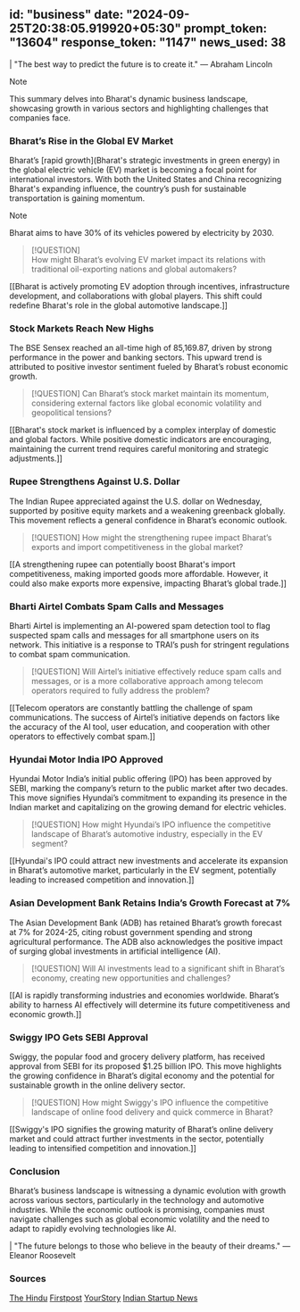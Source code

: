 
id: "business"
date: "2024-09-25T20:38:05.919920+05:30"
prompt_token: "13604"
response_token: "1147"
news_used: 38
------
| "The best way to predict the future is to create it." — Abraham Lincoln

> [!NOTE] 
> This summary delves into Bharat's dynamic business landscape, showcasing growth in various sectors and highlighting challenges that companies face.

### Bharat’s Rise in the Global EV Market

Bharat’s [rapid growth](Bharat's strategic investments in green energy) in the global electric vehicle (EV) market is becoming a focal point for international investors. With both the United States and China recognizing Bharat's expanding influence, the country’s push for sustainable transportation is gaining momentum.

> [!NOTE]  
> Bharat aims to have 30% of its vehicles powered by electricity by 2030.

> [!QUESTION]  
> How might Bharat’s evolving EV market impact its relations with traditional oil-exporting nations and global automakers?

[[Bharat is actively promoting EV adoption through incentives, infrastructure development, and collaborations with global players. This shift could redefine Bharat's role in the global automotive landscape.]]

### Stock Markets Reach New Highs

The BSE Sensex reached an all-time high of 85,169.87, driven by strong performance in the power and banking sectors. This upward trend is attributed to positive investor sentiment fueled by Bharat’s robust economic growth.

> [!QUESTION] 
> Can Bharat’s stock market maintain its momentum, considering external factors like global economic volatility and geopolitical tensions?

[[Bharat's stock market is influenced by a complex interplay of domestic and global factors. While positive domestic indicators are encouraging, maintaining the current trend requires careful monitoring and strategic adjustments.]]

### Rupee Strengthens Against U.S. Dollar

The Indian Rupee appreciated against the U.S. dollar on Wednesday, supported by positive equity markets and a weakening greenback globally. This movement reflects a general confidence in Bharat’s economic outlook.

> [!QUESTION] 
> How might the strengthening rupee impact Bharat’s exports and import competitiveness in the global market?

[[A strengthening rupee can potentially boost Bharat's import competitiveness, making imported goods more affordable. However, it could also make exports more expensive, impacting Bharat’s global trade.]]

###  Bharti Airtel Combats Spam Calls and Messages

Bharti Airtel is implementing an AI-powered spam detection tool to flag suspected spam calls and messages for all smartphone users on its network. This initiative is a response to TRAI’s push for stringent regulations to combat spam communication.

> [!QUESTION] 
> Will Airtel’s initiative effectively reduce spam calls and messages, or is a more collaborative approach among telecom operators required to fully address the problem?

[[Telecom operators are constantly battling the challenge of spam communications. The success of Airtel’s initiative depends on factors like the accuracy of the AI tool, user education, and cooperation with other operators to effectively combat spam.]]

###  Hyundai Motor India IPO Approved

Hyundai Motor India’s initial public offering (IPO) has been approved by SEBI, marking the company’s return to the public market after two decades. This move signifies Hyundai’s commitment to expanding its presence in the Indian market and capitalizing on the growing demand for electric vehicles.

> [!QUESTION] 
> How might Hyundai’s IPO influence the competitive landscape of Bharat’s automotive industry, especially in the EV segment?

[[Hyundai's IPO could attract new investments and accelerate its expansion in Bharat’s automotive market, particularly in the EV segment, potentially leading to increased competition and innovation.]]

###  Asian Development Bank Retains India’s Growth Forecast at 7%

The Asian Development Bank (ADB) has retained Bharat’s growth forecast at 7% for 2024-25, citing robust government spending and strong agricultural performance. The ADB also acknowledges the positive impact of surging global investments in artificial intelligence (AI).

> [!QUESTION] 
> Will AI investments lead to a significant shift in Bharat’s economy, creating new opportunities and challenges?

[[AI is rapidly transforming industries and economies worldwide.  Bharat’s ability to harness AI effectively will determine its future competitiveness and economic growth.]]

###  Swiggy IPO Gets SEBI Approval

Swiggy, the popular food and grocery delivery platform, has received approval from SEBI for its proposed $1.25 billion IPO. This move highlights the growing confidence in Bharat’s digital economy and the potential for sustainable growth in the online delivery sector.

> [!QUESTION] 
> How might Swiggy's IPO influence the competitive landscape of online food delivery and quick commerce in Bharat?

[[Swiggy's IPO signifies the growing maturity of Bharat’s online delivery market and could attract further investments in the sector, potentially leading to intensified competition and innovation.]]


### Conclusion 

Bharat’s business landscape is witnessing a dynamic evolution with growth across various sectors, particularly in the technology and automotive industries.  While the economic outlook is promising, companies must navigate challenges such as global economic volatility and the need to adapt to rapidly evolving technologies like AI.

| "The future belongs to those who believe in the beauty of their dreams." — Eleanor Roosevelt

### Sources

[The Hindu](https://www.thehindu.com/)
[Firstpost](https://www.firstpost.com/)
[YourStory](https://yourstory.com/)
[Indian Startup News](https://indianstartupnews.com/)

